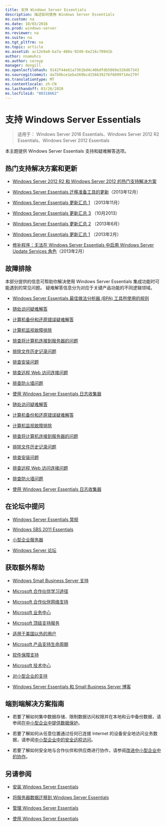 ```yaml
---
title: 支持 Windows Server Essentials
description: 描述如何使用 Windows Server Essentials
ms.custom: na
ms.date: 10/03/2016
ms.prod: windows-server
ms.reviewer: na
ms.suite: na
ms.tgt_pltfrm: na
ms.topic: article
ms.assetid: ac12e9a9-ba7a-480a-9249-6e216c70941b
author: nnamuhcs
ms.author: coreyp
manager: dongill
ms.openlocfilehash: 9142f44e61a7361bd4c40bdfdb5869e326d67343
ms.sourcegitcommit: da7b9bce1eba369bcd156639276f6899714e279f
ms.translationtype: MT
ms.contentlocale: zh-CN
ms.lasthandoff: 03/26/2020
ms.locfileid: "80318662"
---
```

# <a name="support-windows-server-essentials"></a>支持 Windows Server Essentials

>适用于： Windows Server 2016 Essentials、Windows Server 2012 R2 Essentials、Windows Server 2012 Essentials

本主题提供 Windows Server Essentials 支持和疑难解答选项。  
  
##  <a name="top-support-solutions-and-updates"></a><a name="BKMK_Top"></a>热门支持解决方案和更新  
  
-   [Windows Server 2012 R2 和 Windows Server 2012 的热门支持解决方案](https://blogs.technet.com/b/topsupportsolutions/archive/2014/02/04/top-support-solutions-for-microsoft-windows-server-2012.aspx)  
  
-   [Windows Server Essentials 迁移准备工具的更新](https://support.microsoft.com/kb/2908176)（2013年12月）  
  
-   [Windows Server Essentials 更新汇总 1](https://support.microsoft.com/kb/2887595) （2013年11月）  
  
-   [Windows Server Essentials 更新汇总 3](https://support.microsoft.com/kb/2862551) （10月2013）  
  
-   [Windows Server Essentials 更新汇总 2](https://support.microsoft.com/kb/2824160) （2013年6月）  
  
-   [Windows Server Essentials 更新汇总 1](https://support.microsoft.com/kb/2781267) （2013年2月）  
  
-   [修补程序：无法在 Windows Server Essentials 中启用 Windows Server Update Services 角色](https://support.microsoft.com/kb/2762663)（2013年2月）  
  
## <a name="troubleshoot"></a>故障排除  
 本部分提供的信息可帮助你解决使用 Windows Server Essentials 集成功能时可能遇到的常见问题。 疑难解答信息分为对应于关键产品功能的不同逻辑领域。  
  
-   [Windows Server Essentials 最佳做法分析器 (BPA) 工具所使用的规则](../migrate/Rules-used-by-the-Windows-Server-Essentials-Best-Practices-Analyzer--BPA--Tool.md)  
  

-   [随处访问疑难解答](Troubleshoot-Anywhere-Access-in-Windows-Server-Essentials.md)  
  
-   [计算机备份和还原错误疑难解答](Troubleshoot-computer-backup-and-restore-errors-in-Windows-Server-Essentials.md)  
  
-   [计算机监视故障排除](Troubleshoot-computer-monitoring-in-Windows-Server-Essentials.md)  
  
-   [排查将计算机连接到服务器的问题](Troubleshoot-connecting-computers-to-the-server-in-Windows-Server-Essentials.md)  
  
-   [排除文件历史记录问题](Troubleshoot-File-History-in-Windows-Server-Essentials.md)  
  
-   [排查安装问题](Troubleshoot-Windows-Server-Essentials-installation.md)  
  
-   [排查远程 Web 访问连接问题](Troubleshoot-Remote-Web-Access-connectivity-in-Windows-Server-Essentials.md)  
  
-   [排查防火墙问题](Troubleshoot-your-firewall-in-Windows-Server-Essentials.md)  
  
-   [使用 Windows Server Essentials 日志收集器](Use-the-Windows-Server-Essentials-Log-Collector.md)  

-   [随处访问疑难解答](../support/Troubleshoot-Anywhere-Access-in-Windows-Server-Essentials.md)  
  
-   [计算机备份和还原错误疑难解答](../support/Troubleshoot-computer-backup-and-restore-errors-in-Windows-Server-Essentials.md)  
  
-   [计算机监视故障排除](../support/Troubleshoot-computer-monitoring-in-Windows-Server-Essentials.md)  
  
-   [排查将计算机连接到服务器的问题](../support/Troubleshoot-connecting-computers-to-the-server-in-Windows-Server-Essentials.md)  
  
-   [排除文件历史记录问题](../support/Troubleshoot-File-History-in-Windows-Server-Essentials.md)  
  
-   [排查安装问题](../support/Troubleshoot-Windows-Server-Essentials-installation.md)  
  
-   [排查远程 Web 访问连接问题](../support/Troubleshoot-Remote-Web-Access-connectivity-in-Windows-Server-Essentials.md)  
  
-   [排查防火墙问题](../support/Troubleshoot-your-firewall-in-Windows-Server-Essentials.md)  
  
-   [使用 Windows Server Essentials 日志收集器](../support/Use-the-Windows-Server-Essentials-Log-Collector.md)  

  
## <a name="ask-a-question-in-the-forums"></a>在论坛中提问  
  
-   [Windows Server Essentials 常规](https://social.technet.microsoft.com/Forums/windowsserver/home?forum=winserveressentials)  
  
-   [Windows SBS 2011 Essentials](https://social.technet.microsoft.com/Forums/home?forum=smallbusinessserver2011essentials)  
  
-   [小型企业服务器](https://social.technet.microsoft.com/Forums/home?forum=smallbusinessserver)  
  
-   [Windows Server 论坛](https://social.technet.microsoft.com/Forums/windowsserver/home?category=windowsserver)  
  
## <a name="get-additional-help"></a>获取额外帮助  
  
-   [Windows Small Business Server 支持](https://support.microsoft.com/oas/default.aspx?gprid=1167&st=1&wfxredirect=1&sd=gn)  
  
-   [Microsoft 合作伙伴学习途径](https://mspartnerlp.mspartner.microsoft.com/LearningPath/LearningPath/DLPaths?trackId=559&rowId=1078&trackPathId=6605)  
  
-   [Microsoft 合作伙伴网络支持](https://mspartner.microsoft.com/en/us/Pages/Support/get-support.aspx)  
  
-   [Microsoft 业务中心](http://www.microsoftbusinesshub.com/Gigya/Insider)  
  
-   [Microsoft 顶级支持服务](https://www.microsoft.com/microsoftservices/support.aspx)  
  
-   [适用于美国以外的用户](https://support.microsoft.com/common/international.aspx?&sd=tech)  
  
-   [Microsoft 产品支持生命周期](https://support.microsoft.com/lifecycle/)  
  
-   [软件保障支持](https://support.microsoft.com/default.aspx?scid=fh;%5Bln%5D;SoftAssurance)  
  
-   [Microsoft 技术中心](https://www.microsoft.com/mtc/default.aspx)  
  
-   [对小型企业的支持](https://smallbusiness.support.microsoft.com/contact)  
  
-   [Windows Server Essentials 和 Small Business Server 博客](https://blogs.technet.com/b/sbs/)  
  
## <a name="end-to-end-solution-guides"></a>端到端解决方案指南  
  
-    若要了解如何集中数据存储、限制数据访问权限并在本地和云中备份数据，请参阅[在中小型企业中提供数据保护](https://technet.microsoft.com/library/dn582043.aspx)。  
  
-    若要了解如何从任意位置通过任何已连接 Internet 的设备安全地访问业务数据，请参阅[中小型企业中的安全远程访问](https://technet.microsoft.com/library/dn629457.aspx)。  
  
-    若要了解如何安全地与合作伙伴和供应商进行协作，请参阅[改进中小型企业中的协作](https://technet.microsoft.com/library/dn747893.aspx)。  
  
## <a name="see-also"></a>另请参阅  
  
-   [安装 Windows Server Essentials](../install/Install-Windows-Server-Essentials.md)  
  
-   [将服务器数据迁移到 Windows Server Essentials](../migrate/Migrate-Server-Data-to-Windows-Server-Essentials.md)  
  
-   [管理 Windows Server Essentials](../manage/Manage-Windows-Server-Essentials.md)  
  
-   [使用 Windows Server Essentials](../use/Use-Windows-Server-Essentials.md)
